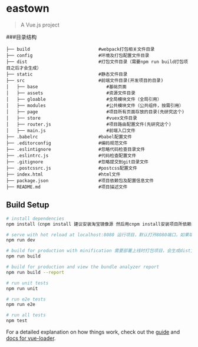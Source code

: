 # eastown

> A Vue.js project

###目录结构

	├── build                          #webpack打包相关文件目录             
	├── config                         #环境及打包配置文件目录
	├── dist                           #打包文件目录（需要npm run build打包项目之后才会生成）
	├── static                         #静态文件目录
	├── src                            #前端文件目录(开发项目的目录)
	│   ├── base                          #基础页面
	│   ├── assets                        #资源文件目录
	│   ├── gloable                       #全局模块文件（全局引用）
	│   ├── modules                       #公共模块文件（公共组件，按需引用）
	│   ├── page                          #项目所有页面存放的目录(先研究这个)
	│   ├── store                         #vuex文件目录
	│   ├── router.js                     #项目路由配置文件(先研究这个)
	│   ├── main.js                       #前端入口文件
	├── .babelrc                       #babel配置文件
	├── .editorconfig                  #编码规范文件
	├── .eslintignore                  #忽略代码检查目录文件
	├── .eslintrc.js                   #代码检查配置文件
	├── .gitignore                     #忽略提交到git目录文件
	├── .postcssrc.js                  #postcss配置文件
	├── index.html                     #html文件
	├── package.json                   #项目依赖包及配置信息文件
	├── README.md                      #项目描述文件	

## Build Setup

``` bash
# install dependencies
npm install（cnpm install 建议安装淘宝镜像源 然后用cnpm install安装项目所依赖的包）

# serve with hot reload at localhost:8080 运行项目，默认打开8080端口，如果端口被占用，可在config/index.js中更改端口号（更改配置文件后需要重启项目才能生效）
npm run dev

# build for production with minification 需要部署上线时打包项目，会生成dist文件
npm run build

# build for production and view the bundle analyzer report
npm run build --report

# run unit tests
npm run unit

# run e2e tests
npm run e2e

# run all tests
npm test
```

For a detailed explanation on how things work, check out the [guide](http://vuejs-templates.github.io/webpack/) and [docs for vue-loader](http://vuejs.github.io/vue-loader).
